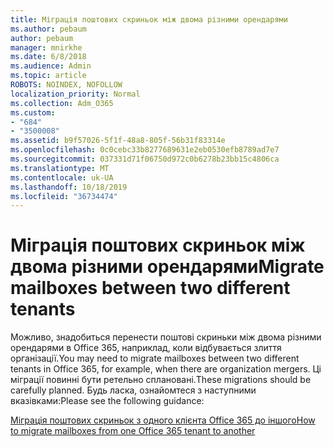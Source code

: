 ```yaml
---
title: Міграція поштових скриньок між двома різними орендарями
ms.author: pebaum
author: pebaum
manager: mnirkhe
ms.date: 6/8/2018
ms.audience: Admin
ms.topic: article
ROBOTS: NOINDEX, NOFOLLOW
localization_priority: Normal
ms.collection: Adm_O365
ms.custom:
- "684"
- "3500008"
ms.assetid: b9f57026-5f1f-48a8-805f-56b31f83314e
ms.openlocfilehash: 0c0cebc33b8277689631e2eb0530efb8789ad7e7
ms.sourcegitcommit: 037331d71f06750d972c0b6278b23bb15c4806ca
ms.translationtype: MT
ms.contentlocale: uk-UA
ms.lasthandoff: 10/18/2019
ms.locfileid: "36734474"
---
```

# <a name="migrate-mailboxes-between-two-different-tenants"></a><span data-ttu-id="26d43-102">Міграція поштових скриньок між двома різними орендарями</span><span class="sxs-lookup"><span data-stu-id="26d43-102">Migrate mailboxes between two different tenants</span></span>

<span data-ttu-id="26d43-103">Можливо, знадобиться перенести поштові скриньки між двома різними орендарями в Office 365, наприклад, коли відбувається злиття організації.</span><span class="sxs-lookup"><span data-stu-id="26d43-103">You may need to migrate mailboxes between two different tenants in Office 365, for example, when there are organization mergers.</span></span> <span data-ttu-id="26d43-104">Ці міграції повинні бути ретельно сплановані.</span><span class="sxs-lookup"><span data-stu-id="26d43-104">These migrations should be carefully planned.</span></span> <span data-ttu-id="26d43-105">Будь ласка, ознайомтеся з наступними вказівками:</span><span class="sxs-lookup"><span data-stu-id="26d43-105">Please see the following guidance:</span></span>
  
[<span data-ttu-id="26d43-106">Міграція поштових скриньок з одного клієнта Office 365 до іншого</span><span class="sxs-lookup"><span data-stu-id="26d43-106">How to migrate mailboxes from one Office 365 tenant to another</span></span>](https://docs.microsoft.com/Exchange/mailbox-migration/migrate-mailboxes-across-tenants)
  